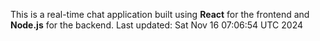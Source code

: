 This is a real-time chat application built using **React** for the frontend and **Node.js** for the backend.
Last updated: Sat Nov 16 07:06:54 UTC 2024

